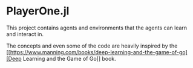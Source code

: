 # PlayerOne.jl

This project contains agents and environments that the agents can learn and interact in.

The concepts and even some of the code are heavily inspired by the [[https://www.manning.com/books/deep-learning-and-the-game-of-go][Deep Learning and the Game of Go]] book.
